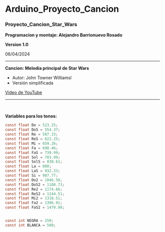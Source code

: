 # Arduino_Proyecto_Cancion

<h3>Proyecto_Cancion_Star_Wars</h3>

**Programacion y montaje: Alejandro Barrionuevo Rosado** 

**Version 1.0**

06/04/2024

<hr>

**Cancion: Melodía principal de Star Wars**

- Autor: John Towner Williamsl
- Versión simplificada

[Video de YouTube](https://www.youtube.com/watch?v=nXnW8QEeGDo&ab_channel=bsocine )

<hr>
<br>

**Variables para los tonos:**

<!-- Variables para los tonos -->
```c
const float Do = 523.25;
const float DoS = 554.37;
const float Re = 587.33;
const float ReS = 622.25;
const float Mi = 659.26;
const float Fa = 698.46;
const float FaS = 739.99;
const float Sol = 783.99;
const float SolS = 830.61;
const float La = 880;
const float LaS = 932.33;
const float Si = 987.77;
const float Do2 = 1046.50;
const float DoS2 = 1108.73;
const float Re2 = 1174.66;
const float ReS2 = 1244.51;
const float Mi2 = 1318.51;
const float Fa2 = 1396.91;
const float FaS2 = 1479.98;


const int NEGRA = 250;
const int BLANCA = 500;

```
